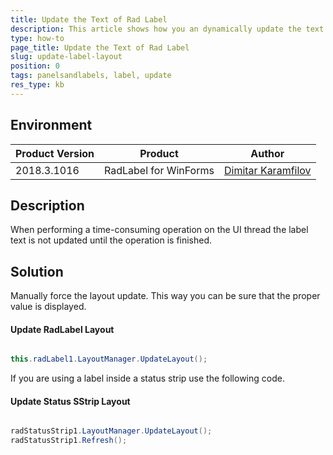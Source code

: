 ```yaml
---
title: Update the Text of Rad Label
description: This article shows how you an dynamically update the text of RadLabel
type: how-to
page_title: Update the Text of Rad Label
slug: update-label-layout
position: 0
tags: panelsandlabels, label, update
res_type: kb
---
```



## Environment

|Product Version|Product|Author|
|----|----|----|
|2018.3.1016|RadLabel for WinForms|[Dimitar Karamfilov](https://www.telerik.com/blogs/author/dimitar-karamfilov)|

## Description

When performing a time-consuming operation on the UI thread the label text is not updated until the operation is finished.

## Solution 

Manually force the layout update. This way you can be sure that the proper value is displayed.

#### Update RadLabel Layout


````C#

this.radLabel1.LayoutManager.UpdateLayout();

````


If you are using a label inside a status strip use the following code.

#### Update Status SStrip Layout

````C#

radStatusStrip1.LayoutManager.UpdateLayout();
radStatusStrip1.Refresh();

````



